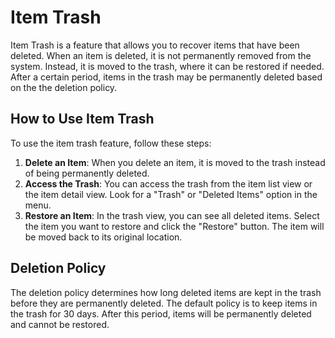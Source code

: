 # Item Trash
Item Trash is a feature that allows you to recover items that have been deleted. When an item is deleted, it is not permanently removed from the system. Instead, it is moved to the trash, where it can be restored if needed. After a certain period, items in the trash may be permanently deleted based on the the deletion policy.

## How to Use Item Trash
To use the item trash feature, follow these steps:
1. **Delete an Item**: When you delete an item, it is moved to the trash instead of being permanently deleted.
2. **Access the Trash**: You can access the trash from the item list view or the item detail view. Look for a "Trash" or "Deleted Items" option in the menu.
3. **Restore an Item**: In the trash view, you can see all deleted items. Select the item you want to restore and click the "Restore" button. The item will be moved back to its original location.

## Deletion Policy
The deletion policy determines how long deleted items are kept in the trash before they are permanently deleted. The default policy is to keep items in the trash for 30 days. After this period, items will be permanently deleted and cannot be restored.